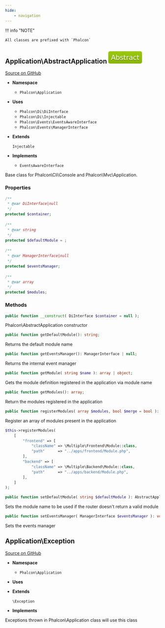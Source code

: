 ```yaml
---
hide:
    - navigation
---
```


!!! info "NOTE"

    All classes are prefixed with `Phalcon`



## Application\AbstractApplication ![Abstract](../assets/images/abstract-green.svg) 

[Source on GitHub](https://github.com/phalcon/cphalcon/blob/5.0.x/phalcon/Application/AbstractApplication.zep)


-   __Namespace__

    - `Phalcon\Application`

-   __Uses__
    
    - `Phalcon\Di\DiInterface`
    - `Phalcon\Di\Injectable`
    - `Phalcon\Events\EventsAwareInterface`
    - `Phalcon\Events\ManagerInterface`

-   __Extends__
    
    `Injectable`

-   __Implements__
    
    - `EventsAwareInterface`

Base class for Phalcon\Cli\Console and Phalcon\Mvc\Application.


### Properties
```php
/**
 * @var DiInterface|null
 */
protected $container;

/**
 * @var string
 */
protected $defaultModule = ;

/**
 * @var ManagerInterface|null
 */
protected $eventsManager;

/**
 * @var array
 */
protected $modules;

```

### Methods

```php
public function __construct( DiInterface $container = null );
```
Phalcon\AbstractApplication constructor


```php
public function getDefaultModule(): string;
```
Returns the default module name


```php
public function getEventsManager(): ManagerInterface | null;
```
Returns the internal event manager


```php
public function getModule( string $name ): array | object;
```
Gets the module definition registered in the application via module name


```php
public function getModules(): array;
```
Return the modules registered in the application


```php
public function registerModules( array $modules, bool $merge = bool ): AbstractApplication;
```
Register an array of modules present in the application

```php
$this->registerModules(
    [
        "frontend" => [
            "className" => \Multiple\Frontend\Module::class,
            "path"      => "../apps/frontend/Module.php",
        ],
        "backend" => [
            "className" => \Multiple\Backend\Module::class,
            "path"      => "../apps/backend/Module.php",
        ],
    ]
);
```


```php
public function setDefaultModule( string $defaultModule ): AbstractApplication;
```
Sets the module name to be used if the router doesn't return a valid module


```php
public function setEventsManager( ManagerInterface $eventsManager ): void;
```
Sets the events manager




## Application\Exception 

[Source on GitHub](https://github.com/phalcon/cphalcon/blob/5.0.x/phalcon/Application/Exception.zep)


-   __Namespace__

    - `Phalcon\Application`

-   __Uses__
    

-   __Extends__
    
    `\Exception`

-   __Implements__
    

Exceptions thrown in Phalcon\Application class will use this class

